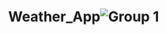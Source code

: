 # Weather_App![Group 1](https://user-images.githubusercontent.com/69488900/227628606-e6535e8c-7b44-4428-a2ad-7a2af2c937ad.png)
